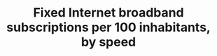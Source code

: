 ---
actual_indicator_available: Fixed Internet Broadband Subscriptions, by speed, over
  200 kbps in at least one direction
actual_indicator_available_description: Fixed Internet Broadband Subscriptions, by
  speed, over 200 kbps in at least one direction
comments_and_limitations: The FCC collects information about broadband Internet access
  subscriptions in service that have downstream bandwidths exceeding 200 kbps, rather
  than 256 kbps.  Also, consistent with differences between the North American and
  European digital hierarchies, the first natural breakpoint in downstream bandwidth
  in the U.S. data is 1.5 Mbps (that is DS-1) rather than 2 Mbps.  Because extensive
  speed and technology detail has been published, subscriptions/connections for fixed
  broadband by speed prior to 2012 cannot be made available without potentially revealing
  individual-company data.  The FCC has made a commitment not to reveal individual-company
  broadband data.
data_non_statistical: false
date_metadata_updated: '2017-09-28'
date_of_national_source_publication: 'Date Released:  April 2017 (data as of June
  30, 2016)'
disaggregation_categories: Broadband, Internet, Telecommunications
disaggregation_geography: National
goal_meta_link: http://unstats.un.org/sdgs/files/metadata-compilation/Metadata-Goal-17.pdf
graph: longitudinal
graph_title: Number of fixed internet broadband subscriptions with speeds equal to
  or above 10 mbps in at least one direction
graph_type: line
has_metadata: true
indicator: 17.6.2
indicator_definition: "The indicator fixed Internet broadband subscriptions, by speed,\
  \ refers to the number of fixed broadband subscriptions to the public Internet,\
  \ split by advertised download speed. Fixed Internet broadband subscriptions refer\
  \ to subscriptions to high-speed access to the public Internet (a TCP/IP connection),\
  \ at downstream speeds equal to, or greater than, 256 kbit/s. This includes cable\
  \ modem, DSL, fibre-to-the-home/building, other fixed (wired)- broadband subscriptions,\
  \ satellite broadband and terrestrial fixed wireless broadband. This total is measured\
  \ irrespective of the method of payment. It excludes subscriptions that have access\
  \ to data communications (including the Internet) via mobile-cellular networks.\
  \ It should include fixed WiMAX and any other fixed wireless technologies. It includes\
  \ both residential subscriptions and subscriptions for organizations. The Internet\
  \ is a worldwide public computer network. It provides access to a number of communication\
  \ services including the World Wide Web and carries e-mail, news, entertainment\
  \ and data files. The indicator is currently broken down by the following subscription\
  \ speeds: \t256 kbit/s to less than 2 Mbit/s subscriptions: Refers to all fixed\
  \ broadband Internet subscriptions with advertised downstream speeds equal to, or\
  \ greater than, 256 kbit/s and less than 2 Mbit/s. \t2 Mbit/s to less than 10 Mbit/s\
  \ subscriptions: Refers to all fixed -broadband Internet subscriptions with advertised\
  \ downstream speeds equal to, or greater than, 2 Mbit/s and less than 10 Mbit/s.\
  \ \tEqual to or above 10 Mbit/s subscriptions (4213_G10). Refers to all fixed -\
  \ broadband Internet subscriptions with advertised downstream speeds equal to, or\
  \ greater than, 10 Mbit/s. ITU collects data for this indicator through an annual\
  \ questionnaire from national regulatory authorities or Information and Communication\
  \ Technology (ICT) Ministries, who collect the data from national Internet service\
  \ providers. The data can be collected by asking each Internet service provider\
  \ in the country to provide the number of their fixed-broadband subscriptions by\
  \ the speeds indicated. The data are then added up to obtain the country totals."
indicator_name: Fixed Internet broadband subscriptions per 100 inhabitants, by speed
indicator_sort_order: 17-06-02
indicator_variable: 10_mbps_gr_sbscrpts
international_and_national_references: 'International Telecommunication Union (ITU)
  World Telecommunica-tion/ICT Indicators data for indicators i4213_256to2, i4213_2to10,
  and i4213_G10 collected annually through two (one short and one long) questionnaires.  http://www.itu.int/en/ITU-D/Statistics/Pages/datacollection/default.aspx  FCC:
  Internet Access Services reports:   https://www.fcc.gov/internet-access-services-reports'
layout: indicator
periodicity: Twice a Year
permalink: /17-6-2/
published: true
rationale_interpretation: "The Internet has become an increasingly important tool\
  \ to provide access to information, and can help foster and enhance regional and\
  \ international cooperation on, and access to, science, technology and innovations,\
  \ and enhance knowledge sharing. High-speed Internet access is important to ensure\
  \ that Internet users have quality access to the Internet and can take advantage\
  \ of the growing amount of Internet content ' including user-generated content ',\
  \ services and information. \nWhile the number of fixed-broadband subscriptions\
  \ has increased substantially over the last years and while service providers offer\
  \ increasingly higher speeds, fixed Internet broadband can vary tremendously by\
  \ speed, thus affecting the quality and functionality of Internet access. Many countries,\
  \ especially in the developing world, have not only a very limited amount of fixed-broadband\
  \ subscriptions, but also at very low speeds. This limitation is a barrier to the\
  \ Target 17.6 and the indicator highlights the potential of the Internet (especially\
  \ through high-speed access) to enhance cooperation, improve access to science,\
  \ technology and innovation, and share knowledge. The indicator also highlights\
  \ the importance of Internet use as a development enabler and helps to measure the\
  \ digital divide, which, if not properly addressed, will aggravate inequalities\
  \ in all development domains. Information on fixed broadband subscriptions by speed\
  \ will contribute to the design of targeted policies to overcome those divides."
reporting_status: complete
scheduled_update_by_national_source: 'Not available.  '
sdg_goal: 17
source_active_1: true
source_agency_staff_email_1: Donna.Christianson@fcc.gov
source_agency_staff_name_1: Donna Christianson
source_agency_survey_dataset_1: Internet Access Services
source_notes_1: null
source_title_1: null
source_url_1: 'Web source:  Figure 28, Internet Access Services:  Status as of December
  31, 2015 (released November 2016); Figure 28, Internet Access Services:  Status
  as of December 30, 2014 (released March 2016). Table 10, Connections by Downstream
  Speed Tier and Technology as of December 31, 2013 (released October 2014); and  Table
  10, Connections by Downstream Speed Tier and Technology as of December 31, 2012
  (released December 2013) https://www.fcc.gov/internet-access-services-reports as
  collected by FCC Form 477 and compiled by the FCC Wireline Competition Bureau.  Speed
  breakout data are as originally published.'
target: Enhance North-South, South-South and triangular regional and international
  cooperation on and access to science, technology and innovation and enhance knowledge
  sharing on mutually agreed terms, including through improved coordination among
  existing mechanisms, in particular at the United Nations level, and through a global
  technology facilitation mechanism.
target_id: '17.6'
time_period: 'Data as of December 31, 2016 is FCC trend-based estimate using recent
  historical data.  '
title: Fixed Internet broadband subscriptions per 100 inhabitants, by speed
un_custodial_agency: ITU
un_designated_tier: '1'
unit_of_measure: Straight counts rounded to the nearest thousand
us_method_of_computation: "Data is derived from information about Internet access\
  \ connections in the United States as collected by Federal Communications Commission\
  \ (FCC) Form 477 and published in its Internet Access Services report.  For purposes\
  \ of that report, Internet broadband access connections are those in service, over\
  \ 200 kilobits per second (kbps) in at least one direction, and reported to the\
  \ FCC through Form 477. Form 477 collects information about fixed Internet access\
  \ connections in service to end-user premises that are advertised to deliver information\
  \ to and/or from the end user \u2013 that is, in at least one direction \u2013 at\
  \ transfer rates (speeds) above 200 kilobits per second (kbps). Information is collected\
  \ about the number of connections by the advertised speeds associated with each\
  \ product subscribed to in the relevant geographic area (census tracts for fixed).\
  \ Fixed providers report connections by the maximum advertised upload and download\
  \ speeds.  Fixed connections are further categorized by the technology employed\
  \ by the part of the connection that terminates at the end-user premises. \u201C\
  End users\u201D are residential, business, institutional, or government entities\
  \ who use services for their own purposes and who do not resell such services to\
  \ other entities. Facilities-based providers report information about connections\
  \ they provide directly to their own end-user customers and also connections that\
  \ they provide to Internet Service Providers for resale to end users. For Form 477\
  \ purposes, the facilities-based provider of a fixed broadband connection is the\
  \ entity that owns the portion of the physical facility  that terminates at the\
  \ end-user premises and provisions/equips it as broadband, obtains an unbundled\
  \ network element (UNE), special access line, or other leased facility that terminates\
  \ at the end-user premises and provisions/equips it as broadband, or provisions/equips\
  \ broadband over terrestrial wireless spectrum to the end-user premises. The mutually\
  \ exclusive Form 477 fixed technology categories are: asymmetric Digital Subscriber\
  \ Line (aDSL), symmetric Digital Subscriber Line (sDSL), other copper wireline,\
  \ cable modem, optical carrier / fiber to the end user, satellite, terrestrial fixed\
  \ wireless (using licensed or unlicensed spectrum), and all other (which is included\
  \ to capture deployment of additional technologies over time). In the Form 477 data\
  \ collection, aDSL-based services delivered over fiber-to-the-node architecture\
  \ are reported in the aDSL category. The other wireline category comprises T1/DS1,\
  \ T3/DS3, and other copper-based connections, not elsewhere categorized, that deliver\
  \ Internet access service at the end-user premises. Ethernet connections delivering\
  \ Internet access service are reported in the other wireline category if the connection\
  \ terminates over copper and in the fiber-to-the-premises (FTTP) category if the\
  \ connection terminates over fiber. Connections deployed over hybrid fiber-coax\
  \ (HFC) architecture are reported in the cable modem category. Wireless ISPs (WISPs)\
  \ and satellite network operators report in the fixed wireless category. Internet\
  \ Access Services reports:   https://www.fcc.gov/internet-access-services-reports"
variable_description: null
variable_notes: null
---